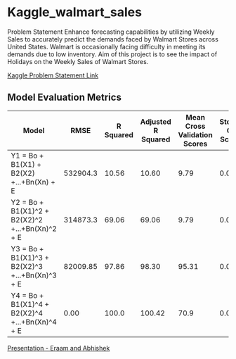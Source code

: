 # Kaggle_walmart_sales
Problem Statement 
Enhance forecasting capabilities by utilizing Weekly Sales to accurately predict the demands faced by Walmart Stores across United States.  Walmart is occasionally facing difficulty in meeting its demands due to low inventory.  Aim of this project is to see the impact of Holidays on the Weekly Sales of Walmart Stores. 

[Kaggle Problem Statement Link](https://www.kaggle.com/datasets/yasserh/walmart-dataset)



## Model Evaluation Metrics
Model | RMSE | R Squared | Adjusted R Squared | Mean Cross Validation Scores | StdDev CV Scores |
--- | --- | --- | --- |--- |--- |
Y1 = Bo + B1(X1) + B2(X2) +...+Bn(Xn) + E | 532904.3 | 10.56 | 10.60 | 9.79 | 0.0143 |
Y2 = Bo + B1(X1)^2 + B2(X2)^2 +...+Bn(Xn)^2 + E | 314873.3 | 69.06 | 69.06 | 9.79 | 0.0143 |
Y3 = Bo + B1(X1)^3 + B2(X2)^3 +...+Bn(Xn)^3 + E | 82009.85 | 97.86 | 98.30 | 95.31 | 0.0024 |
Y4 = Bo + B1(X1)^4 + B2(X2)^4 +...+Bn(Xn)^4 + E | 0.00 | 100.0 | 100.42 | 70.9 | 0.0277 |


[Presentation - Eraam and Abhishek](https://github.com/AbhishekDGoudar/Kaggle_walmart_sales/files/13539888/ASDS.5302.Final.Project.Presentation.-.Eraam.and.Abhishek.pdf)
